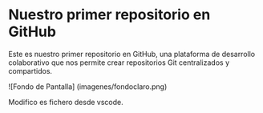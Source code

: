 # Nuestro primer repositorio en GitHub


Este es nuestro primer repositorio en GitHub, una plataforma de desarrollo
colaborativo que nos permite crear repositorios Git centralizados y compartidos.


![Fondo de Pantalla] (imagenes/fondoclaro.png)


Modifico es fichero desde vscode.
